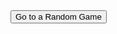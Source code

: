 <html>
  <head>
    <link rel="stylesheet" href="index.css">
  </head>
  <body>
    <button onclick="randomGame()">Go to a Random Game</button>
    <script>
      let directories = ["wordproblems", "snake", "leaderboard", "projectile"];
      function randomGame() {
        newURL = "https://tanayp327.github.io/PhysicsArcade/" + directories[Math.floor(Math.random() * (5 - 0 + 1)) + 0];
        window.location.href = newURL;
      }
    </script>
  </body>
</html>